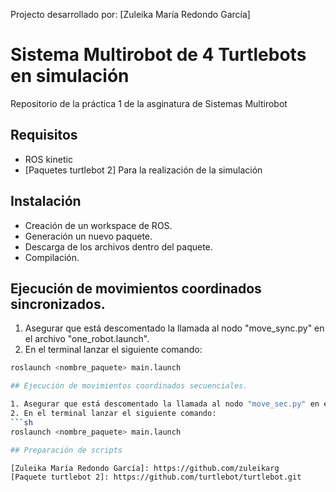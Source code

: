Projecto desarrollado por: [Zuleika María Redondo García]
# Sistema Multirobot de 4 Turtlebots en simulación

Repositorio de la práctica 1 de la asginatura de Sistemas Multirobot

## Requisitos
- ROS kinetic
- [Paquetes turtlebot 2] Para la realización de la simulación

## Instalación
- Creación de un workspace de ROS.
- Generación un nuevo paquete.
- Descarga de los archivos dentro del paquete.
- Compilación.

## Ejecución de movimientos coordinados sincronizados.

1. Asegurar que está descomentado la llamada al nodo "move_sync.py" en el archivo "one_robot.launch".
2. En el terminal lanzar el siguiente comando:
```sh
roslaunch <nombre_paquete> main.launch

## Ejecución de movimientos coordinados secuenciales.

1. Asegurar que está descomentado la llamada al nodo "move_sec.py" en el archivo "one_robot.launch".
2. En el terminal lanzar el siguiente comando:
```sh
roslaunch <nombre_paquete> main.launch

## Preparación de scripts

[Zuleika María Redondo García]: https://github.com/zuleikarg
[Paquete turtlebot 2]: https://github.com/turtlebot/turtlebot.git
